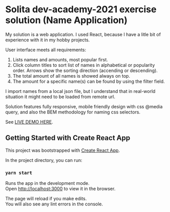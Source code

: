 # Solita dev-academy-2021 exercise solution (Name Application)

My solution is a web application. I used React, because I have a litle bit of experience with it in my hobby projects. 

User interface meets all requirements:
1. Lists names and amounts, most popular first. 
2. Click column titles to sort list of names in alphabetical or popularity order. Arrows show the sorting direction (accending or descending).
3. The total amount of all names is showed always on top.
4. The amount for a specific name(s) can be found by using the filter field.

I import names from a local json file, but I understand that in real-world situation it might need to be loaded from remote url. 

Solution features fully responsive, mobile friendly design with css @media query, and also the BEM methodology for naming css selectors.

See [LIVE DEMO HERE](https://aseeva-es.github.io/solita-name-app).


## Getting Started with Create React App

This project was bootstrapped with [Create React App](https://github.com/facebook/create-react-app).

In the project directory, you can run:
### `yarn start`

Runs the app in the development mode.\
Open [http://localhost:3000](http://localhost:3000) to view it in the browser.

The page will reload if you make edits.\
You will also see any lint errors in the console.
